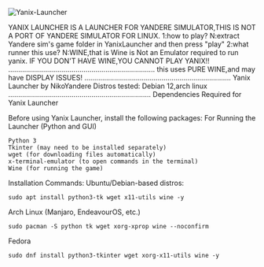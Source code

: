 

![Yanix-Launcher](https://github.com/user-attachments/assets/4ee6c44e-af2e-49e6-8d98-8a7417be8304)



YANIX LAUNCHER IS A LAUNCHER FOR YANDERE SIMULATOR,THIS IS NOT A PORT OF YANDERE SIMULATOR FOR LINUX.
1:how to play?
N:extract Yandere sim's game folder in YanixLauncher and then press "play"
2:what runner this use?
N:WINE,that is Wine is Not an Emulator required to run yanix. IF YOU DON'T HAVE WINE,YOU CANNOT PLAY YANIX!!
..........................................................................
this uses PURE WINE,and may have DISPLAY ISSUES!
..........................................................................
Yanix Launcher by NikoYandere
Distros tested:
Debian 12,arch linux
........................................................................
Dependencies Required for Yanix Launcher

Before using Yanix Launcher, install the following packages:
For Running the Launcher (Python and GUI)

    Python 3
    Tkinter (may need to be installed separately)
    wget (for downloading files automatically)
    x-terminal-emulator (to open commands in the terminal)
    Wine (for running the game)

Installation Commands:
Ubuntu/Debian-based distros:

`sudo apt install python3-tk wget x11-utils wine -y`

Arch Linux (Manjaro, EndeavourOS, etc.)

`sudo pacman -S python tk wget xorg-xprop wine --noconfirm`

Fedora

`sudo dnf install python3-tkinter wget xorg-x11-utils wine -y`
